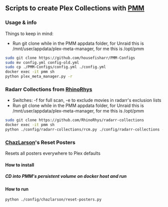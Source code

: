
## Scripts to create Plex Collections with [PMM](https://github.com/meisnate12/Plex-Meta-Manager)
### Usage & info

Things to keep in mind: 
- Run git clone while in the PMM appdata folder, for Unraid this is /mnt/user/appdata/plex-meta-manager, for me this is /opt/pmm
```bash
sudo git clone https://github.com/housefisharr/PMM-Configs
sudo mv config.yml config-old.yml
sudo cp ./PMM-Configs/config.yml ./config.yml
docker exec -it pmm sh
python plex_meta_manager.py -r
```

### Radarr Collections from [RhinoRhys](https://github.com/RhinoRhys/radarr-collections)
- Switches: -f for full scan, -e to exclude movies in radarr's exclusion lists
- Run git clone while in the PMM appdata folder, for Unraid this is /mnt/user/appdata/plex-meta-manager, for me this is /opt/pmm
```bash
sudo git clone https://github.com/RhinoRhys/radarr-collections
docker exec -it pmm sh
python ./config/radarr-collections/rcm.py ./config/radarr-collections -f -e
```

### [ChazLarson](https://github.com/chazlarson/Media-Scripts)'s Reset Posters
Resets all posters everywhere to Plex defaults
#### How to install
##### CD into PMM's persistent volume on docker host and run
#### How to run
```shell
python ./config/chazlarson/reset-posters.py
```
